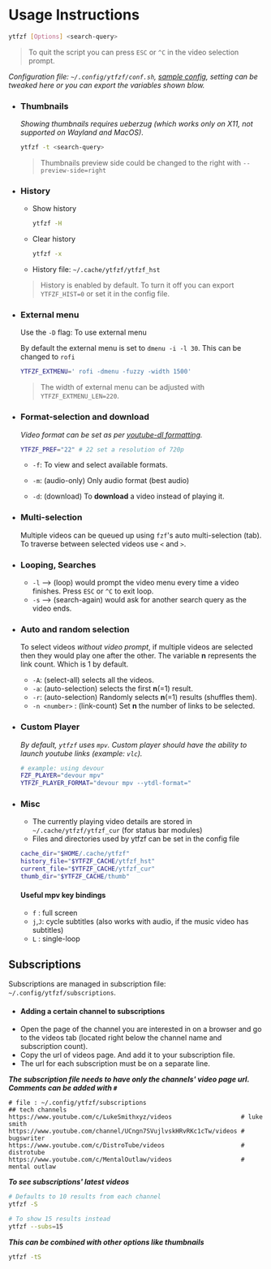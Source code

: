# Usage Instructions

```sh
ytfzf [Options] <search-query>
```

> To quit the script you can press `ESC` or `^C` in the video selection prompt.

_Configuration file: `~/.config/ytfzf/conf.sh`, [sample config](docs/conf.sh), setting can be tweaked here or you can export the variables shown blow._

+ ### Thumbnails

	_Showing thumbnails requires ueberzug (which works only on X11, not supported on Wayland and MacOS)_.

	```sh
	ytfzf -t <search-query>
	```

	> Thumbnails preview side could be changed to the right with `--preview-side=right`

+ ### History

	- Show history

		```sh
		ytfzf -H
		```

	- Clear history

		```sh
		ytfzf -x
		```

	- History file: `~/.cache/ytfzf/ytfzf_hst`

	> History is enabled by default. To turn it off you can export `YTFZF_HIST=0` or set it in the config file.

+ ### External menu

	Use the `-D` flag: To use external menu

	By default the external menu is set to `dmenu -i -l 30`. This can be changed to `rofi`

	```sh
	YTFZF_EXTMENU=' rofi -dmenu -fuzzy -width 1500'
	```

	> The width of external menu can be adjusted with `YTFZF_EXTMENU_LEN=220`.

+ ### Format-selection and download

	_Video format can be set as per [youtube-dl formatting](https://github.com/ytdl-org/youtube-dl#format-selection)._

	```sh
	YTFZF_PREF="22"	# 22 set a resolution of 720p
	```

	+ `-f`: To view and select available formats.
	+ `-m`: (audio-only) Only audio format (best audio)

	+ `-d`: (download) To **download** a video instead of playing it.

+ ### Multi-selection

   Multiple videos can be queued up using `fzf`'s auto multi-selection (tab). To traverse between selected videos use `<` and `>`.

+ ### Looping, Searches

	+ `-l` --> (loop) would prompt the video menu every time a video finishes. Press `ESC` or `^C` to exit loop.
	+ `-s` --> (search-again) would ask for another search query as the video ends.

+ ### Auto and random selection

   To select videos *without video prompt*, if multiple videos are selected then they would play one after the other. The variable **n** represents the link count. Which is 1 by default.

	+ `-A`: (select-all) selects all the videos.
	+ `-a`: (auto-selection) selects the first **n**(=1) result.
	+ `-r`: (auto-selection) Randomly selects **n**(=1) results (shuffles them).
	+ `-n <number>` : (link-count) Set **n** the number of links to be selected.

+ ### Custom Player

	_By default, `ytfzf` uses `mpv`. Custom player should have the ability to launch youtube links (example: `vlc`)._

	```sh
	# example: using devour
	FZF_PLAYER="devour mpv"
	YTFZF_PLAYER_FORMAT="devour mpv --ytdl-format="
	```

+ ### Misc

	- The currently playing video details are stored in `~/.cache/ytfzf/ytfzf_cur` (for status bar modules)
	- Files and directories used by ytfzf can be set in the config file

	```sh
	cache_dir="$HOME/.cache/ytfzf"
	history_file="$YTFZF_CACHE/ytfzf_hst"
	current_file="$YTFZF_CACHE/ytfzf_cur"
	thumb_dir="$YTFZF_CACHE/thumb"
	```

	#### Useful mpv key bindings

	- `f`    :  full screen
	- `j`,`J`:  cycle subtitles (also works with audio, if the music video has subtitles)
	- `L`    :  single-loop

## Subscriptions

Subscriptions are managed in subscription file: `~/.config/ytfzf/subscriptions`.

+ #### Adding a certain channel to subscriptions

- Open the page of the channel you are interested in on a browser and go to the videos tab (located right below the channel name and subscription count).
- Copy the url of videos page. And add it to your subscription file.
- The url for each subscription must be on a separate line.

**_The subscription file needs to have only the channels' video page url. Comments can be added with `#`_**

```
# file : ~/.config/ytfzf/subscriptions
## tech channels
https://www.youtube.com/c/LukeSmithxyz/videos                   # luke smith
https://www.youtube.com/channel/UCngn7SVujlvskHRvRKc1cTw/videos # bugswriter
https://www.youtube.com/c/DistroTube/videos                     # distrotube
https://www.youtube.com/c/MentalOutlaw/videos                   # mental outlaw
```

**_To see subscriptions' latest videos_**

```sh
# Defaults to 10 results from each channel
ytfzf -S

# To show 15 results instead
ytfzf --subs=15
```

**_This can be combined with other options like thumbnails_**

```sh
ytfzf -tS
```
